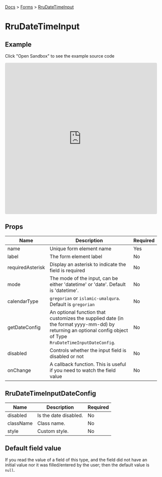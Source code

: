 [Docs](/docs) > [Forms](/docs/components/RruForm) > [RruDateTimeInput](/docs/components/RruDateTimeInput)

# RruDateTimeInput

## Example

Click "Open Sandbox" to see the example source code

<iframe src="https://codesandbox.io/embed/rrudatetimeinput-njtj56?autoresize=1&fontsize=14&theme=dark&view=preview"
  style="width:100%; height:500px; border:0; border-radius: 4px; overflow:hidden;"
  title="RruDateTimeInput"
  allow="accelerometer; ambient-light-sensor; camera; encrypted-media; geolocation; gyroscope; hid; microphone; midi; payment; usb; vr; xr-spatial-tracking"
  sandbox="allow-forms allow-modals allow-popups allow-presentation allow-same-origin allow-scripts"
></iframe>

## Props

| Name             | Description                                                                                                                                                    | Required |
| ---------------- | -------------------------------------------------------------------------------------------------------------------------------------------------------------- | -------- |
| name             | Unique form element name                                                                                                                                       | Yes      |
| label            | The form element label                                                                                                                                         | No       |
| requiredAsterisk | Display an asterisk to indicate the field is required                                                                                                          | No       |
| mode             | The mode of the input, can be either 'datetime' or 'date'. Default is 'datetime'.                                                                              | No       |
| calendarType     | `gregorian` or `islamic-umalqura`. Default is `gregorian`                                                                                                      | No       |
| getDateConfig    | An optional function that customizes the supplied date (in the format yyyy-mm-dd) by returning an optional config object of Type `RruDateTimeInputDateConfig`. | No       |
| disabled         | Controls whether the input field is disabled or not                                                                                                            | No       |
| onChange         | A callback function. This is useful if you need to watch the field value                                                                                       | No       |

## RruDateTimeInputDateConfig

| Name      | Description           | Required |
| --------- | --------------------- | -------- |
| disabled  | Is the date disabled. | No       |
| className | Class name.           | No       |
| style     | Custom style.         | No       |

## Default field value

If you read the value of a field of this type, and the field did not have an initial value nor it was filled/entered by the user; then the default value is `null`.
